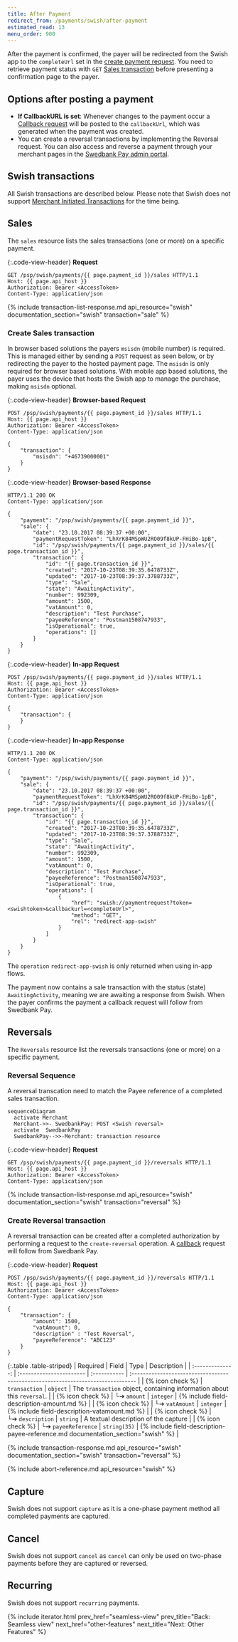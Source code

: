 ```yaml
---
title: After Payment
redirect_from: /payments/swish/after-payment
estimated_read: 13
menu_order: 900
---
```


After the payment is confirmed, the payer will be redirected from the Swish
app to the `completeUrl` set in the [create payment request][create-payment].
You need to retrieve payment status with `GET` [Sales
transaction][sales-transaction] before presenting a confirmation page to the
payer.

## Options after posting a payment

*   **If CallbackURL is set**: Whenever changes to the payment occur a [Callback
    request][technical-reference-callback] will be posted to the `callbackUrl`,
    which was generated when the payment was created.
*   You can create a reversal transactions by implementing the Reversal request.
    You can also access and reverse a payment through your merchant pages in the
    [Swedbank Pay admin portal][payex-admin-portal].

## Swish transactions

All Swish transactions are described below. Please note that Swish does not
support [Merchant Initiated Transactions][unscheduled-purchase] for the time
being.

## Sales

The `sales` resource lists the sales transactions (one or more)
on a specific payment.

{:.code-view-header}
**Request**

```http
GET /psp/swish/payments/{{ page.payment_id }}/sales HTTP/1.1
Host: {{ page.api_host }}
Authorization: Bearer <AccessToken>
Content-Type: application/json
```

{% include transaction-list-response.md
    api_resource="swish"
    documentation_section="swish"
    transaction="sale" %}

### Create Sales transaction

In browser based solutions the payers `msisdn` (mobile number) is required. This
is managed either by sending a `POST` request as seen below, or by redirecting
the payer to the hosted payment page. The `msisdn` is only required for
browser based solutions. With mobile app based solutions, the payer uses the
device that hosts the Swish app to manage the purchase, making `msisdn`
optional.

{:.code-view-header}
**Browser-based Request**

```http
POST /psp/swish/payments/{{ page.payment_id }}/sales HTTP/1.1
Host: {{ page.api_host }}
Authorization: Bearer <AccessToken>
Content-Type: application/json

{
    "transaction": {
        "msisdn": "+46739000001"
    }
}
```

{:.code-view-header}
**Browser-based Response**

```http
HTTP/1.1 200 OK
Content-Type: application/json

{
    "payment": "/psp/swish/payments/{{ page.payment_id }}",
    "sale": {
        "date": "23.10.2017 08:39:37 +00:00",
        "paymentRequestToken": "LhXrK84MSpWU2RO09f8kUP-FHiBo-1pB",
        "id": "/psp/swish/payments/{{ page.payment_id }}/sales/{{ page.transaction_id }}",
        "transaction": {
            "id": "{{ page.transaction_id }}",
            "created": "2017-10-23T08:39:35.6478733Z",
            "updated": "2017-10-23T08:39:37.3788733Z",
            "type": "Sale",
            "state": "AwaitingActivity",
            "number": 992309,
            "amount": 1500,
            "vatAmount": 0,
            "description": "Test Purchase",
            "payeeReference": "Postman1508747933",
            "isOperational": true,
            "operations": []
        }
    }
}
```

{:.code-view-header}
**In-app Request**

```http
POST /psp/swish/payments/{{ page.payment_id }}/sales HTTP/1.1
Host: {{ page.api_host }}
Authorization: Bearer <AccessToken>
Content-Type: application/json

{
    "transaction": {
    }
}
```

{:.code-view-header}
**In-app Response**

```http
HTTP/1.1 200 OK
Content-Type: application/json

{
    "payment": "/psp/swish/payments/{{ page.payment_id }}",
    "sale": {
        "date": "23.10.2017 08:39:37 +00:00",
        "paymentRequestToken": "LhXrK84MSpWU2RO09f8kUP-FHiBo-1pB",
        "id": "/psp/swish/payments/{{ page.payment_id }}/sales/{{ page.transaction_id }}",
        "transaction": {
            "id": "{{ page.transaction_id }}",
            "created": "2017-10-23T08:39:35.6478733Z",
            "updated": "2017-10-23T08:39:37.3788733Z",
            "type": "Sale",
            "state": "AwaitingActivity",
            "number": 992309,
            "amount": 1500,
            "vatAmount": 0,
            "description": "Test Purchase",
            "payeeReference": "Postman1508747933",
            "isOperational": true,
            "operations": [
                {
                    "href": "swish://paymentrequest?token=<swishtoken>&callbackurl=<completeUrl>",
                    "method": "GET",
                    "rel": "redirect-app-swish"
                }
            ]
        }
    }
}
```

The `operation` `redirect-app-swish` is only returned when using in-app flows.

The payment now contains a sale transaction with the status (state)
`AwaitingActivity`, meaning we are awaiting a response from Swish.
When the payer confirms the payment a callback request will follow
from Swedbank Pay.

## Reversals

The `Reversals` resource list the reversals transactions (one or more) on a
specific payment.

### Reversal Sequence

A reversal transcation need to match the Payee reference of a completed
sales transaction.

```mermaid
sequenceDiagram
  activate Merchant
  Merchant->>- SwedbankPay: POST <Swish reversal>
  activate  SwedbankPay
  SwedbankPay-->>-Merchant: transaction resource
```

{:.code-view-header}
**Request**

```http
GET /psp/swish/payments/{{ page.payment_id }}/reversals HTTP/1.1
Host: {{ page.api_host }}
Authorization: Bearer <AccessToken>
Content-Type: application/json
```

{% include transaction-list-response.md
    api_resource="swish"
    documentation_section="swish"
    transaction="reversal" %}

### Create Reversal transaction

A reversal transaction can be created after a completed authorization by
performing a request to the `create-reversal` operation.
A [callback][technical-reference-callback] request will follow from
Swedbank Pay.

{:.code-view-header}
**Request**

```http
POST /psp/swish/payments/{{ page.payment_id }}/reversals HTTP/1.1
Host: {{ page.api_host }}
Authorization: Bearer <AccessToken>
Content-Type: application/json

{
    "transaction": {
        "amount": 1500,
        "vatAmount": 0,
        "description" : "Test Reversal",
        "payeeReference": "ABC123"
    }
}
```

{:.table .table-striped}
|     Required     | Field                    | Type         | Description                                                                      |
| :--------------: | :----------------------- | :----------- | :------------------------------------------------------------------------------- |
| {% icon check %}︎ | `transaction`            | `object`     | The `transaction` object, containing information about this `reversal`.          |
| {% icon check %}︎ | └➔&nbsp;`amount`         | `integer`    | {% include field-description-amount.md %}                                        |
| {% icon check %}︎ | └➔&nbsp;`vatAmount`      | `integer`    | {% include field-description-vatamount.md %}                                     |
| {% icon check %}︎ | └➔&nbsp;`description`    | `string`     | A textual description of the capture                                             |
| {% icon check %}︎ | └➔&nbsp;`payeeReference` | `string(35)` | {% include field-description-payee-reference.md documentation_section="swish" %} |

{% include transaction-response.md
    api_resource="swish"
    documentation_section="swish"
    transaction="reversal" %}

{% include abort-reference.md api_resource="swish" %}

## Capture

Swish does not support `capture` as it is a one-phase payment method all
completed payments are captured.

## Cancel

Swish does not support `cancel` as `cancel` can only be used on two-phase
payments before they are captured or reversed.

## Recurring

Swish does not support `recurring` payments.

{% include iterator.html
    prev_href="seamless-view"
    prev_title="Back: Seamless view"
    next_href="other-features"
    next_title="Next: Other Features" %}

[create-payment]: /payment-instruments/swish/other-features#create-payment
[payex-admin-portal]: https://admin.payex.com/psp/login/
[sales-transaction]: #sales
[technical-reference-callback]: /payment-instruments/swish/other-features#callback
[unscheduled-purchase]: /payment-instruments/card/other-features#unscheduled-purchase
